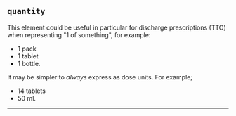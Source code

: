## `quantity`

This element could be useful in particular for discharge prescriptions (TTO) when representing "1 of something", for example:

- 1 pack
- 1 tablet
- 1 bottle.

It may be simpler to _always_ express as dose units. For example;

- 14 tablets
- 50 ml.

---
